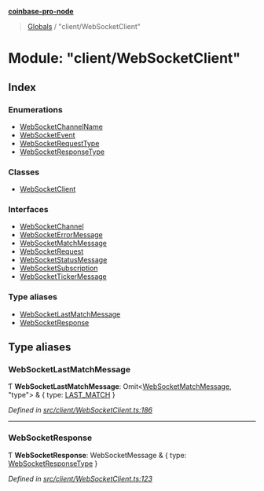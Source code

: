 **[coinbase-pro-node](../README.md)**

> [Globals](../globals.md) / "client/WebSocketClient"

# Module: "client/WebSocketClient"

## Index

### Enumerations

- [WebSocketChannelName](../enums/_client_websocketclient_.websocketchannelname.md)
- [WebSocketEvent](../enums/_client_websocketclient_.websocketevent.md)
- [WebSocketRequestType](../enums/_client_websocketclient_.websocketrequesttype.md)
- [WebSocketResponseType](../enums/_client_websocketclient_.websocketresponsetype.md)

### Classes

- [WebSocketClient](../classes/_client_websocketclient_.websocketclient.md)

### Interfaces

- [WebSocketChannel](../interfaces/_client_websocketclient_.websocketchannel.md)
- [WebSocketErrorMessage](../interfaces/_client_websocketclient_.websocketerrormessage.md)
- [WebSocketMatchMessage](../interfaces/_client_websocketclient_.websocketmatchmessage.md)
- [WebSocketRequest](../interfaces/_client_websocketclient_.websocketrequest.md)
- [WebSocketStatusMessage](../interfaces/_client_websocketclient_.websocketstatusmessage.md)
- [WebSocketSubscription](../interfaces/_client_websocketclient_.websocketsubscription.md)
- [WebSocketTickerMessage](../interfaces/_client_websocketclient_.websockettickermessage.md)

### Type aliases

- [WebSocketLastMatchMessage](_client_websocketclient_.md#websocketlastmatchmessage)
- [WebSocketResponse](_client_websocketclient_.md#websocketresponse)

## Type aliases

### WebSocketLastMatchMessage

Ƭ **WebSocketLastMatchMessage**: Omit\<[WebSocketMatchMessage](../interfaces/_client_websocketclient_.websocketmatchmessage.md), \"type\"> & { type: [LAST_MATCH](../enums/_client_websocketclient_.websocketresponsetype.md#last_match) }

_Defined in [src/client/WebSocketClient.ts:186](https://github.com/bennycode/coinbase-pro-node/blob/cb84fec/src/client/WebSocketClient.ts#L186)_

---

### WebSocketResponse

Ƭ **WebSocketResponse**: WebSocketMessage & { type: [WebSocketResponseType](../enums/_client_websocketclient_.websocketresponsetype.md) }

_Defined in [src/client/WebSocketClient.ts:123](https://github.com/bennycode/coinbase-pro-node/blob/cb84fec/src/client/WebSocketClient.ts#L123)_
